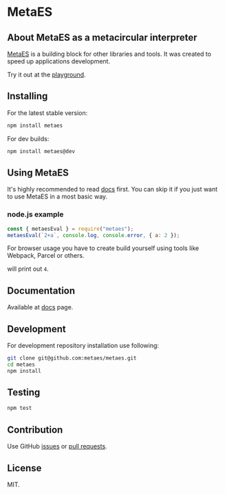 <main>

# MetaES

## About MetaES as a metacircular interpreter

[MetaES](http://metaes.org/) is a building block for other libraries and tools. It was created to speed up applications development. 

Try it out at the [playground](http://metaes.org/playground.html).

## Installing

For the latest stable version:

```bash
npm install metaes
```

For dev builds:

```bash
npm install metaes@dev
```

## Using MetaES

It's highly recommended to read [docs](http://metaes.org/docs-metaes.html) first. You can skip it if you just want to use MetaES in a most basic way.

### node.js example

```javascript
const { metaesEval } = require("metaes");
metaesEval(`2+a`, console.log, console.error, { a: 2 });
```

For browser usage you have to create build yourself using tools like Webpack, Parcel or others.

will print out `4`.

## Documentation

Available at [docs](http://metaes.org/docs-metaes.html) page.

## Development

For development repository installation use following:

```bash
git clone git@github.com:metaes/metaes.git
cd metaes
npm install
```

## Testing

```bash
npm test
```

## Contribution 

Use GitHub [issues](http://github.com/metaes/metaes/issues) or [pull requests](https://github.com/metaes/metaes/pulls).

## License

MIT.